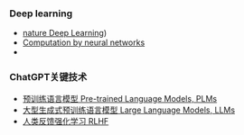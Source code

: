 ### Deep learning
+ [nature Deep Learning](https://www.nature.com/articles/nature14539))
+ [Computation by neural networks](https://www.nature.com/articles/nn1100_1170)
+ 
### ChatGPT关键技术
+ [预训练语言模型 Pre-trained Language Models, PLMs]()
+ [大型生成式预训练语言模型 Large Language Models, LLMs]()
+ [人类反馈强化学习 RLHF]()
